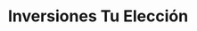 ---
title: "Inversiones Tu Elección"
url: /catia/inversiones-tu-eleccion/
shop: piezas de automóviles
---